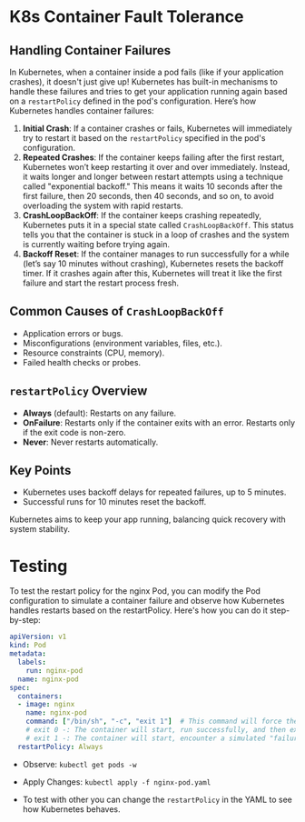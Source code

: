 # K8s Container Fault Tolerance

## Handling Container Failures

In Kubernetes, when a container inside a pod fails (like if your application crashes), it doesn't just give up! Kubernetes has built-in mechanisms to handle these failures and tries to get your application running again based on a `restartPolicy` defined in the pod's configuration. Here’s how Kubernetes handles container failures:

1. **Initial Crash**: If a container crashes or fails, Kubernetes will immediately try to restart it based on the `restartPolicy` specified in the pod's configuration.
2. **Repeated Crashes**: If the container keeps failing after the first restart, Kubernetes won’t keep restarting it over and over immediately. Instead, it waits longer and longer between restart attempts using a technique called "exponential backoff." This means it waits 10 seconds after the first failure, then 20 seconds, then 40 seconds, and so on, to avoid overloading the system with rapid restarts.
3. **CrashLoopBackOff**: If the container keeps crashing repeatedly, Kubernetes puts it in a special state called `CrashLoopBackOff`. This status tells you that the container is stuck in a loop of crashes and the system is currently waiting before trying again.
4. **Backoff Reset**: If the container manages to run successfully for a while (let’s say 10 minutes without crashing), Kubernetes resets the backoff timer. If it crashes again after this, Kubernetes will treat it like the first failure and start the restart process fresh.


## Common Causes of `CrashLoopBackOff`

- Application errors or bugs.
- Misconfigurations (environment variables, files, etc.).
- Resource constraints (CPU, memory).
- Failed health checks or probes.

## `restartPolicy` Overview

- **Always** (default): Restarts on any failure.
- **OnFailure**: Restarts only if the container exits with an error. Restarts only if the exit code is non-zero.
- **Never**: Never restarts automatically.

## Key Points

- Kubernetes uses backoff delays for repeated failures, up to 5 minutes.
- Successful runs for 10 minutes reset the backoff.

Kubernetes aims to keep your app running, balancing quick recovery with system stability.


# Testing

To test the restart policy for the nginx Pod, you can modify the Pod configuration to simulate a container failure and observe how Kubernetes handles restarts based on the restartPolicy. Here's how you can do it step-by-step:

```yaml
apiVersion: v1
kind: Pod
metadata:
  labels:
    run: nginx-pod
  name: nginx-pod
spec:
  containers:
  - image: nginx
    name: nginx-pod
    command: ["/bin/sh", "-c", "exit 1"]  # This command will force the container to fail
    # exit 0 -: The container will start, run successfully, and then exit.
    # exit 1 -: The container will start, encounter a simulated "failure," and exit with an error status code, triggering Kubernetes restart behavior if the
  restartPolicy: Always
```

- Observe: `kubectl get pods -w`

- Apply Changes: `kubectl apply -f nginx-pod.yaml`

- To test with other you can change the `restartPolicy` in the YAML to see how Kubernetes behaves.